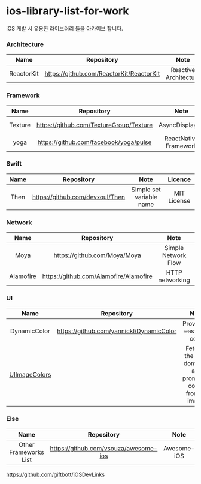 # ios-library-list-for-work

iOS 개발 시 유용한 라이브러리 들을 아카이브 합니다.



### Architecture

|    Name    |                Repository                |         Note          |   Licence   |
| :--------: | :--------------------------------------: | :-------------------: | :---------: |
| ReactorKit | https://github.com/ReactorKit/ReactorKit | Reactive Architecture | MIT License |


### Framework

|  Name   |               Repository                |         Note          |   Licence    |
| :-----: | :-------------------------------------: | :-------------------: | :----------: |
| Texture | https://github.com/TextureGroup/Texture |    AsyncDisplayKit    | View License |
|  yoga   | https://github.com/facebook/yoga/pulse  | ReactNative Framework | View License |



### Swift

| Name |           Repository            |           Note           |   Licence   |
| :--: | :-----------------------------: | :----------------------: | :---------: |
| Then | https://github.com/devxoul/Then | Simple set variable name | MIT License |


### Network

|   Name    |               Repository               |        Note         |   Licence   |
| :-------: | :------------------------------------: | :-----------------: | :---------: |
|   Moya    |      https://github.com/Moya/Moya      | Simple Network Flow | MIT License |
| Alamofire | https://github.com/Alamofire/Alamofire |   HTTP networking   | MIT License |

### UI

|                          Name                           |                Repository                |                             Note                             |   Licence   |
| :-----------------------------------------------------: | :--------------------------------------: | :----------------------------------------------------------: | :---------: |
|                      DynamicColor                       | https://github.com/yannickl/DynamicColor |                  Provide to easy use color                   | MIT License |
| [UIImageColors](https://github.com/jathu/UIImageColors) |                                          | Fetches the most dominant and prominent colors from an image. |             |



### Else

|         Name          |              Repository               |    Note     |   Licence   |
| :-------------------: | :-----------------------------------: | :---------: | :---------: |
| Other Frameworks List | https://github.com/vsouza/awesome-ios | Awesome-iOS | MIT License |


https://github.com/giftbott/iOSDevLinks

